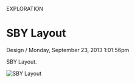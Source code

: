 <p class="type">EXPLORATION</p>

# SBY Layout

<p class="meta">Design  /  Monday, September 23, 2013 1:01:56pm</p>

SBY Layout.

![SBY Layout](https://farooq-agent.web.app/assets/images/works/large/TYdKaWXJ_work_image.jpg)
